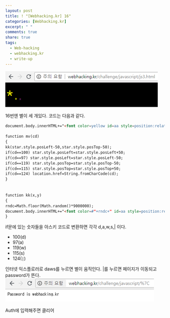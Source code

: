 ```yaml
---
layout: post
title: ! "[Webhacking.kr] 16"
categories: [Webhacking.kr]
excerpt: " "
comments: true
share: true
tags:
  - Web-hacking
  - webhacking.kr
  - write-up
---
```


![](/assets/posts/webhackingkr/16.png)

16번엔 별이 세 개있다.
코드는 다음과 같다.

```html
document.body.innerHTML+="<font color=yellow id=aa style=position:relative;left:0;top:0>*</font>";

function mv(cd)
{
kk(star.style.posLeft-50,star.style.posTop-50);
if(cd==100) star.style.posLeft=star.style.posLeft+50;
if(cd==97) star.style.posLeft=star.style.posLeft-50;
if(cd==119) star.style.posTop=star.style.posTop-50;
if(cd==115) star.style.posTop=star.style.posTop+50;
if(cd==124) location.href=String.fromCharCode(cd);
}


function kk(x,y)
{
rndc=Math.floor(Math.random()*9000000);
document.body.innerHTML+="<font color=#"+rndc+" id=aa style=position:relative;left:"+x+";top:"+y+" onmouseover=this.innerHTML=''>*</font>";
}
```

if문에 있는 숫자들을 아스키 코드로 변환하면 각각 d,a,w,s,| 이다.
- 100(d)
- 97(a)
- 119(w)
- 115(s)
- 124(`|`)

인터넷 익스플로러로 daws를 누르면 별이 움직인다.
|를 누르면 페이지가 이동되고 password가 뜬다.
![](/assets/posts/webhackingkr/16_password.png)

Auth에 입력해주면 클리어


